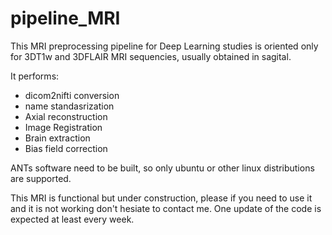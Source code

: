 # pipeline_MRI

This MRI preprocessing pipeline for Deep Learning studies is oriented only for 3DT1w and 3DFLAIR MRI sequencies, 
usually obtained in sagital.

It performs:
- dicom2nifti conversion
- name standasrization
- Axial reconstruction
- Image Registration 
- Brain extraction
- Bias field correction

ANTs software need to be built, so only ubuntu or other linux distributions are supported.

This MRI is functional but under construction, please if you need to use it and it is not working don't hesiate 
to contact me.
One update of the code is expected at least every week.

